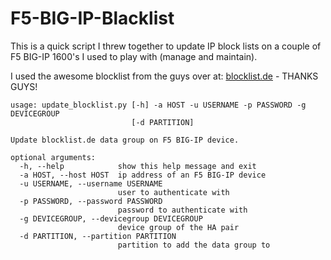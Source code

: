 # F5-BIG-IP-Blacklist
This is a quick script I threw together to update IP block lists on a couple of F5 BIG-IP 1600's I used to play with (manage and maintain).

I used the awesome blocklist from the guys over at: [blocklist.de](http://www.blocklist.de/en/index.html) - THANKS GUYS!

```
usage: update_blocklist.py [-h] -a HOST -u USERNAME -p PASSWORD -g DEVICEGROUP
                           [-d PARTITION]

Update blocklist.de data group on F5 BIG-IP device.

optional arguments:
  -h, --help            show this help message and exit
  -a HOST, --host HOST  ip address of an F5 BIG-IP device
  -u USERNAME, --username USERNAME
                        user to authenticate with
  -p PASSWORD, --password PASSWORD
                        password to authenticate with
  -g DEVICEGROUP, --devicegroup DEVICEGROUP
                        device group of the HA pair
  -d PARTITION, --partition PARTITION
                        partition to add the data group to
```
